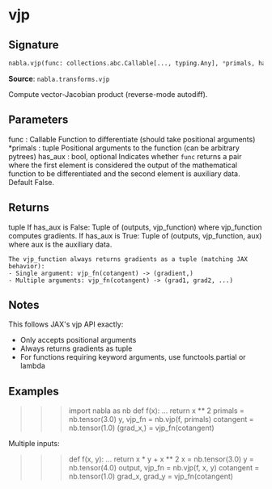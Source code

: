 # vjp

## Signature

```python
nabla.vjp(func: collections.abc.Callable[..., typing.Any], *primals, has_aux: bool = False) -> tuple[typing.Any, collections.abc.Callable] | tuple[typing.Any, collections.abc.Callable, typing.Any]
```

**Source**: `nabla.transforms.vjp`

Compute vector-Jacobian product (reverse-mode autodiff).

Parameters
----------
func : Callable
    Function to differentiate (should take positional arguments)
*primals : tuple
    Positional arguments to the function (can be arbitrary pytrees)
has_aux : bool, optional
    Indicates whether `func` returns a pair where the
    first element is considered the output of the mathematical function to be
    differentiated and the second element is auxiliary data. Default False.

Returns
-------
tuple
    If has_aux is False: Tuple of (outputs, vjp_function) where vjp_function computes gradients.
    If has_aux is True: Tuple of (outputs, vjp_function, aux) where aux is the auxiliary data.
    
    The vjp_function always returns gradients as a tuple (matching JAX behavior):
    - Single argument: vjp_fn(cotangent) -> (gradient,)
    - Multiple arguments: vjp_fn(cotangent) -> (grad1, grad2, ...)

Notes
-----
This follows JAX's vjp API exactly:
- Only accepts positional arguments
- Always returns gradients as tuple
- For functions requiring keyword arguments, use functools.partial or lambda

Examples
--------
>>> import nabla as nb
>>> def f(x):
...     return x ** 2
>>> primals = nb.tensor(3.0)
>>> y, vjp_fn = nb.vjp(f, primals)
>>> cotangent = nb.tensor(1.0)
>>> (grad_x,) = vjp_fn(cotangent)

Multiple inputs:

>>> def f(x, y):
...     return x * y + x ** 2
>>> x = nb.tensor(3.0)
>>> y = nb.tensor(4.0)
>>> output, vjp_fn = nb.vjp(f, x, y)
>>> cotangent = nb.tensor(1.0)
>>> grad_x, grad_y = vjp_fn(cotangent)

